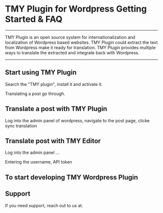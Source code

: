# TMY Plugin for Wordpress Getting Started & FAQ

----

TMY Plugin is an open source system for internationalization and localization of Wordpress based websites. TMY Plugin could extract the text from Wordpress make it ready for translation. TMY Plugin provides multiple ways to translate the extracted and integrate back with Wordpress.


----

## Start using TMY Plugin 

Search the "TMY plugin", install it and activate it.

Translating a post go through.

## Translate a post with TMY Plugin

Log into the admin panel of wordpress, navigate to the post page, clicke sync translation

## Translate post with TMY Editor

Log into the admin panel ...

Entering the username, API token


## To start developing TMY Wordpress Plugin


## Support

If you need support, reach out to us at. 
